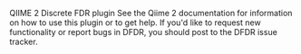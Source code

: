 QIIME 2 Discrete FDR plugin
See the Qiime 2 documentation for information on how to use this plugin or to get help.
If you'd like to request new functionality or report bugs in DFDR, you should post to the DFDR issue tracker.